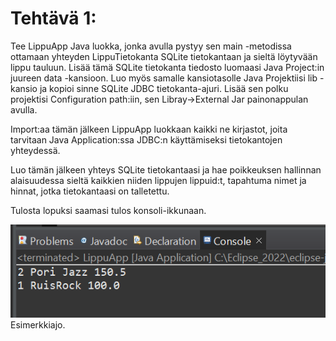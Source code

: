 # Tehtävä 1:
Tee LippuApp Java luokka, jonka avulla pystyy sen main -metodissa ottamaan yhteyden LippuTietokanta SQLite tietokantaan ja sieltä löytyvään lippu tauluun. Lisää tämä SQLite tietokanta tiedosto luomaasi Java Project:in juureen data -kansioon. Luo myös samalle kansiotasolle Java Projektiisi lib -kansio ja kopioi sinne SQLite JDBC tietokanta-ajuri. Lisää sen polku projektisi Configuration path:iin, sen Libray->External Jar painonappulan avulla.

Import:aa tämän jälkeen LippuApp luokkaan kaikki ne kirjastot, joita tarvitaan Java Application:ssa JDBC:n käyttämiseksi tietokantojen yhteydessä.

Luo tämän jälkeen yhteys SQLite tietokantaasi ja hae poikkeuksen hallinnan alaisuudessa sieltä kaikkien niiden lippujen lippuid:t, tapahtuma nimet ja hinnat, jotka tietokantaasi on talletettu.

Tulosta lopuksi saamasi tulos konsoli-ikkunaan.

![Esimerkkiajo](./Kuva_01.PNG)<br>
Esimerkkiajo.


